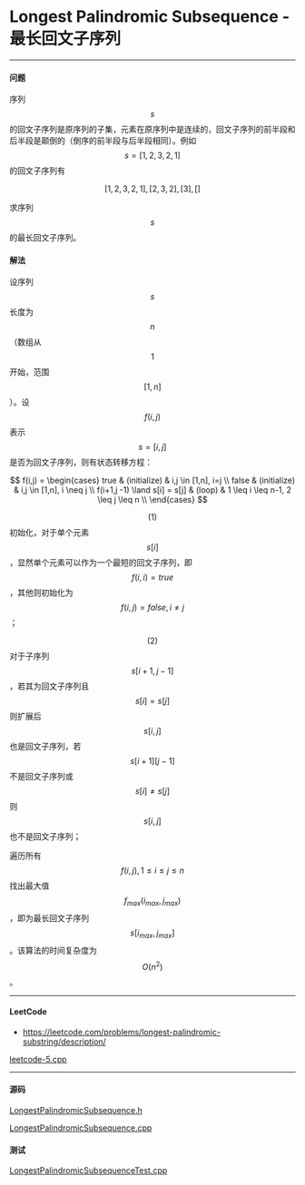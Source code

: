 <script type="text/javascript" src="https://cdnjs.cloudflare.com/ajax/libs/mathjax/2.7.1/MathJax.js?config=TeX-AMS-MML_HTMLorMML"></script>

# Longest Palindromic Subsequence - 最长回文子序列

--------

#### 问题

序列$$ s $$的回文子序列是原序列的子集，元素在原序列中是连续的，回文子序列的前半段和后半段是颠倒的（倒序的前半段与后半段相同）。例如$$ s = [1,2,3,2,1] $$的回文子序列有

$$
[1,2,3,2,1],[2,3,2],[3],[]
$$

求序列$$ s $$的最长回文子序列。

#### 解法

设序列$$ s $$长度为$$ n $$（数组从$$ 1 $$开始，范围$$ [1,n] $$）。设$$ f(i,j) $$表示$$ s = [i,j] $$是否为回文子序列，则有状态转移方程：

$$
f(i,j) =
\begin{cases}
true                            &   (initialize)    &   i,j \in [1,n], i=j \\
false                           &   (initialize)    &   i,j \in [1,n], i \neq j \\
f(i+1,j -1) \land s[i] = s[j]   &   (loop)          &   1 \leq i \leq n-1, 2 \leq j \leq n  \\
\end{cases}
$$

$$ (1) $$ 初始化，对于单个元素$$ s[i] $$，显然单个元素可以作为一个最短的回文子序列，即$$ f(i,i) = true $$，其他则初始化为$$ f(i,j) = false, i \neq j $$；

$$ (2) $$ 对于子序列$$ s[i+1,j-1] $$，若其为回文子序列且$$ s[i]=s[j] $$则扩展后$$ s[i,j] $$也是回文子序列，若$$ s[i+1][j-1] $$不是回文子序列或$$ s[i] \neq s[j] $$则$$ s[i,j] $$也不是回文子序列；

遍历所有$$ f(i,j), 1 \leq i \leq j \leq n $$找出最大值$$ f_{max} (i_{max}, j_{max}) $$，即为最长回文子序列$$ s[i_{max}, j_{max}] $$。该算法的时间复杂度为$$ O(n^2) $$。

--------

#### LeetCode

* https://leetcode.com/problems/longest-palindromic-substring/description/

[leetcode-5.cpp](https://github.com/linrongbin16/Way-to-Algorithm/blob/master/leetcode/leetcode-5.cpp)

--------

#### 源码

[LongestPalindromicSubsequence.h](https://github.com/linrongbin16/Way-to-Algorithm/blob/master/src/DynamicProgramming/LinearDP/LongestPalindromicSubsequence.h)

[LongestPalindromicSubsequence.cpp](https://github.com/linrongbin16/Way-to-Algorithm/blob/master/src/DynamicProgramming/LinearDP/LongestPalindromicSubsequence.cpp)

#### 测试

[LongestPalindromicSubsequenceTest.cpp](https://github.com/linrongbin16/Way-to-Algorithm/blob/master/src/DynamicProgramming/LinearDP/LongestPalindromicSubsequenceTest.cpp)
